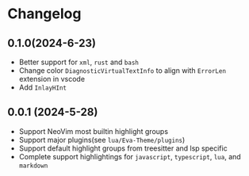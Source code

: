 # Changelog

## 0.1.0(2024-6-23)

- Better support for `xml`, `rust` and `bash`
- Change color `DiagnosticVirtualTextInfo` to align with `ErrorLen` extension in vscode
- Add `InlayHInt`

## 0.0.1 (2024-5-28)

- Support NeoVim most builtin highlight groups
- Support major plugins(see `lua/Eva-Theme/plugins`)
- Support default highlight groups from treesitter and lsp specific
- Complete support highlightings for `javascript`, `typescript`,  `lua`,  and `markdown`
